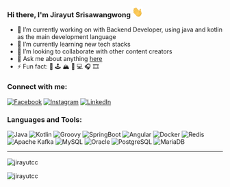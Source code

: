 ### Hi there, I'm Jirayut Srisawangwong <img src="https://raw.githubusercontent.com/ABSphreak/ABSphreak/master/gifs/Hi.gif" height="25px" width="25px">

- 🔭 I’m currently working on with Backend Developer, using java and kotlin as the main development language
- 🌱 I’m currently learning new tech stacks
- 👯 I’m looking to collaborate with other content creators
- 💬 Ask me about anything [here](https://github.com/jirayutcc/jirayutcc/issues)
- ⚡ Fun fact: 🐶 🕹️ 🏔️ 📸 💻 🎧 🎞️

### Connect with me:
[![Facebook](https://img.shields.io/badge/-Facebook-white?style=for-the-badge&logo=Facebook&logoColor=1195F5)](https://www.facebook.com/jirayutcc)
[![Instagram](https://img.shields.io/badge/-Instagram-white?style=for-the-badge&logo=instagram&logoColor=B4068E)](https://www.instagram.com/farmhouse.js)
[![LinkedIn](https://img.shields.io/badge/-LinkedIn-white?style=for-the-badge&logo=linkedin&logoColor=007BB6)](https://www.linkedin.com/in/jirayutcc)

### Languages and Tools:
![Java](https://img.shields.io/badge/-Java-white?style=for-the-badge&logo=openjdk&logoColor=E23237)
![Kotlin](https://img.shields.io/badge/-Kotlin-white?style=for-the-badge&logo=kotlin&logoColor=7F52FF)
![Groovy](https://img.shields.io/badge/-Groovy-white?style=for-the-badge&logo=apache-groovy&logoColor=4298B8)
![SpringBoot](https://img.shields.io/badge/-SpringBoot-white?style=for-the-badge&logo=springboot&logoColor=6DB33F)
![Angular](https://img.shields.io/badge/-Angular-white?style=for-the-badge&logo=angularjs&logoColor=E23237)
![Docker](https://img.shields.io/badge/-Docker-white?style=for-the-badge&logo=Docker&logoColor=2496ED)
![Redis](https://img.shields.io/badge/-Redis-white?style=for-the-badge&logo=Redis&logoColor=DC382D)
![Apache Kafka](https://img.shields.io/badge/-Kafka-white?style=for-the-badge&logo=apachekafka&logoColor=black)
![MySQL](https://img.shields.io/badge/-MySQL-white?style=for-the-badge&logo=mysql&logoColor=00648B)
![Oracle](https://img.shields.io/badge/-Oracle-white?style=for-the-badge&logo=Oracle&logoColor=E23237)
![PostgreSQL](https://img.shields.io/badge/-PostgreSQL-white?style=for-the-badge&logo=postgresql&logoColor=316192)
![MariaDB](https://img.shields.io/badge/-MariaDB-white?style=for-the-badge&logo=MariaDB&logoColor=003545)
<!-- ![Elasticsearch](https://img.shields.io/badge/-Elasticsearch-white?style=for-the-badge&logo=Elasticsearch&logoColor=005571)
![Gitlab](https://img.shields.io/badge/-Gitlab-white?style=for-the-badge&logo=gitlab&logoColor=FCA121)
![Vue](https://img.shields.io/badge/-Vue-white?style=for-the-badge&logo=vue.js&logoColor=4FC08D)
![React](https://img.shields.io/badge/-React-white?style=for-the-badge&logo=react&logoColor=61DAFB)
![JavaScript](https://img.shields.io/badge/-JavaScript-white?style=for-the-badge&logo=JavaScript&logoColor=E9D54D)
![Bootstrap](https://img.shields.io/badge/-Bootstrap-090909?style=for-the-badge&logo=Bootstrap&logoColor=563D7C)
![jQuery](https://img.shields.io/badge/-jQuery-090909?style=for-the-badge&logo=jQuery&logoColor=0769AD)
![Hibernate](https://img.shields.io/badge/-Hibernate-090909?style=for-the-badge&logo=hibernate&logoColor=59666C)
![IntelliJIDEA](https://img.shields.io/badge/-IntelliJIDEA-090909?style=for-the-badge&logo=IntelliJ-IDEA&logoColor=4D4D4D)
![Postman](https://img.shields.io/badge/-Postman-090909?style=for-the-badge&logo=postman&logoColor=FF6C37) -->

---
<p>
<img align="center" src="https://github-readme-stats.vercel.app/api/top-langs/?username=jirayutcc&show_icons=true&layout=compact&theme=graywhite" alt="jirayutcc" />
</p>

<p>
<img align="center" src="https://github-readme-stats.vercel.app/api?username=jirayutcc&show_icons=true&theme=graywhite" alt="jirayutcc" />
</p>
